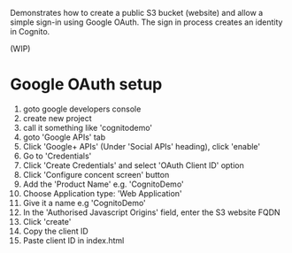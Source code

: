 
Demonstrates how to create a public S3 bucket (website) and allow a simple sign-in using Google OAuth. The sign in process creates an identity in Cognito.

(WIP)

# Google OAuth setup
1. goto google developers console
2. create new project
3. call it something like 'cognitodemo'
4. goto 'Google APIs' tab
5. Click 'Google+ APIs' (Under 'Social APIs' heading), click 'enable'
6. Go to 'Credentials'
7. Click 'Create Credentials' and select 'OAuth Client ID' option
8. Click 'Configure concent screen' button
9. Add the 'Product Name' e.g. 'CognitoDemo'
10. Choose Application type: 'Web Application'
11. Give it a name e.g 'CognitoDemo'
12. In the 'Authorised Javascript Origins' field, enter the S3 website FQDN
13. Click 'create'
14. Copy the client ID
15. Paste client ID in index.html



